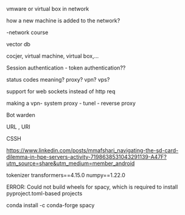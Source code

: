 
vmware or virtual box in network

how a new machine is added to the network? 

-network course

vector db

cocjer, virtual machine, virtual box,...

Session authentication - token authentication??

status codes meaning? 
proxy?
vpn?
vps?

support for web sockets instead of http req

making a vpn- system proxy - tunel - reverse proxy

Bot warden


URL , URI

CSSH

https://www.linkedin.com/posts/mmafshari_navigating-the-sd-card-dilemma-in-hpe-servers-activity-7198638531043291139-A47F?utm_source=share&utm_medium=member_android

tokenizer
transformers==4.15.0
numpy==1.22.0



ERROR: Could not build wheels for spacy, which is required to install pyproject.toml-based projects

conda install -c conda-forge spacy

